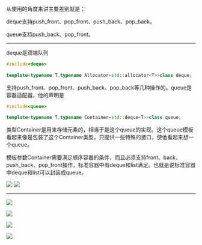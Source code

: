 从使用的角度来讲主要差别就是：

deque支持push_front、pop_front、push_back、pop_back。

queue支持push_back、pop_front。

----------------------------------------------------------------------------

deque是双端队列
```cpp
#include<deque>
 
template<typename T,typename Allocator=std::allocator<T>>class deque;
```
支持push_front、pop_front、push_back、pop_back等几种操作的。queue是容器适配器，他的声明是
```cpp
#include<queue>
 
template<typename T,typename Container=std::deque<T>>class queue;
```

类型Container是用来存储元素的，相当于是这个queue的实现。这个queue模板看起来像是包装了这个Container类型，只提供一些特殊的接口，使他看起来想一个queue。

模板参数Container需要满足顺序容器的条件，而且必须支持front、back、push_back、pop_front操作，标准容器中有deque和list满足。也就是说标准容器中deque和list可以封装成queue。
 
![](https://img-blog.csdn.net/20180829201223861?watermark/2/text/aHR0cHM6Ly9ibG9nLmNzZG4ubmV0L3FxXzM4NjY1MTA0/font/5a6L5L2T/fontsize/400/fill/I0JBQkFCMA==/dissolve/70)
![](https://img-blog.csdn.net/20180829201135774?watermark/2/text/aHR0cHM6Ly9ibG9nLmNzZG4ubmV0L3FxXzM4NjY1MTA0/font/5a6L5L2T/fontsize/400/fill/I0JBQkFCMA==/dissolve/70)

---

![](https://img-blog.csdnimg.cn/20190406203950233.png?x-oss-process=image/watermark,type_ZmFuZ3poZW5naGVpdGk,shadow_10,text_aHR0cHM6Ly9ibG9nLmNzZG4ubmV0L3FxXzI1ODAwMzEx,size_16,color_FFFFFF,t_70)

![](https://img-blog.csdnimg.cn/20190406205040470.png?x-oss-process=image/watermark,type_ZmFuZ3poZW5naGVpdGk,shadow_10,text_aHR0cHM6Ly9ibG9nLmNzZG4ubmV0L3FxXzI1ODAwMzEx,size_16,color_FFFFFF,t_70)

![](https://img-blog.csdnimg.cn/20190406205429576.png?x-oss-process=image/watermark,type_ZmFuZ3poZW5naGVpdGk,shadow_10,text_aHR0cHM6Ly9ibG9nLmNzZG4ubmV0L3FxXzI1ODAwMzEx,size_16,color_FFFFFF,t_70)

![](https://img-blog.csdnimg.cn/20190406205445522.png?x-oss-process=image/watermark,type_ZmFuZ3poZW5naGVpdGk,shadow_10,text_aHR0cHM6Ly9ibG9nLmNzZG4ubmV0L3FxXzI1ODAwMzEx,size_16,color_FFFFFF,t_70)



 




